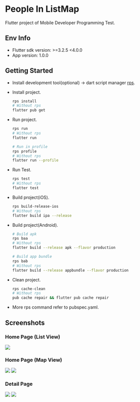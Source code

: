 # People In ListMap

Flutter project of Mobile Developer Programming Test.

## Env Info
- Flutter sdk version: >=3.2.5 <4.0.0
- App version: 1.0.0

## Getting Started

- Install development tool(optional) -> dart script manager [rps](https://pub.dev/packages/rps).

- Install project.
    ```bash
    rps install
    # Without rps
    flutter pub get
    ```
- Run project.
    ```bash
    rps run
    # Without rps
    flutter run
    ```
    ```bash
    # Run in profile
    rps profile
    # Without rps
    flutter run --profile
    ```
- Run Test.
    ```bash
    rps test
    # Without rps
    flutter test
    ```
- Build project(iOS).
    ```bash
    rps build-release-ios
    # Without rps
    flutter build ipa --release
    ```
- Build project(Android).
    ```bash
    # Build apk
    rps baa
    # Without rps
    flutter build --release apk --flavor production
    ```
    ```bash
    # Build app bundle
    rps bab
    # Without rps
    flutter build --release appbundle --flavor production
    ```
- Clean project.
    ```bash
    rps cache-clean
    # Without rps
    pub cache repair && flutter pub cache repair
    ```
- More rps command refer to pubspec.yaml.

## Screenshots

### Home Page (List View)
<img src="assets/screenshots/home-list.png" />

### Home Page (Map View)
<img src="assets/screenshots/home-map.png" />
<img src="assets/screenshots/home-map2.png" />

### Detail Page
<img src="assets/screenshots/detail.png" />
<img src="assets/screenshots/detail2.png" />
